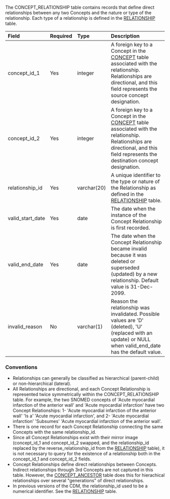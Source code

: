 The CONCEPT_RELATIONSHIP table contains records that define direct relationships between any two Concepts and the nature or type of the relationship. Each type of a relationship is defined in the [RELATIONSHIP](https://github.com/OHDSI/CommonDataModel/wiki/RELATIONSHIP) table.

Field|Required|Type|Description
:----------------------|:---------|:------------|:---------------------------------------------
|concept_id_1|Yes|integer|A foreign key to a Concept in the [CONCEPT](https://github.com/OHDSI/CommonDataModel/wiki/CONCEPT) table associated with the relationship. Relationships are directional, and this field represents the source concept designation.|
|concept_id_2|Yes|integer|A foreign key to a Concept in the [CONCEPT](https://github.com/OHDSI/CommonDataModel/wiki/CONCEPT) table associated with the relationship. Relationships are directional, and this field represents the destination concept designation.|
|relationship_id|Yes|varchar(20)|A unique identifier to the type or nature of the Relationship as defined in the [RELATIONSHIP](https://github.com/OHDSI/CommonDataModel/wiki/RELATIONSHIP) table.|
|valid_start_date|Yes|date|The date when the instance of the Concept Relationship is first recorded.|
|valid_end_date|Yes|date|The date when the Concept Relationship became invalid because it was deleted or superseded (updated) by a new relationship. Default value is 31-Dec-2099.|
|invalid_reason|No|varchar(1)|Reason the relationship was invalidated. Possible values are 'D' (deleted), 'U' (replaced with an update) or NULL when valid_end_date has the default value.|

### Conventions 
  * Relationships can generally be classified as hierarchical (parent-child) or non-hierarchical (lateral). 
  * All Relationships are directional, and each Concept Relationship is represented twice symmetrically within the CONCEPT_RELATIONSHIP table. For example, the two SNOMED concepts of 'Acute myocardial infarction of the anterior wall' and 'Acute myocardial infarction' have two Concept Relationships: 1- 'Acute myocardial infarction of the anterior wall' 'Is a' 'Acute myocardial infarction', and 2- 'Acute myocardial infarction' 'Subsumes' 'Acute myocardial infarction of the anterior wall'.
  * There is one record for each Concept Relationship connecting the same Concepts with the same relationship_id.
  * Since all Concept Relationships exist with their mirror image (concept_id_1 and concept_id_2 swapped, and the relationship_id replaced by the reverse_relationship_id from the [RELATIONSHIP](https://github.com/OHDSI/CommonDataModel/wiki/RELATIONSHIP) table), it is not necessary to query for the existence of a relationship both in the concept_id_1 and concept_id_2 fields.
  * Concept Relationships define direct relationships between Concepts. Indirect relationships through 3rd Concepts are not captured in this table. However, the [CONCEPT_ANCESTOR](https://github.com/OHDSI/CommonDataModel/wiki/CONCEPT_ANCESTOR) table does this for hierachical relationships over several "generations" of direct relationships.
  * In previous versions of the CDM, the relationship_id used to be a numerical identifier. See the [RELATIONSHIP](https://github.com/OHDSI/CommonDataModel/wiki/RELATIONSHIP) table.
